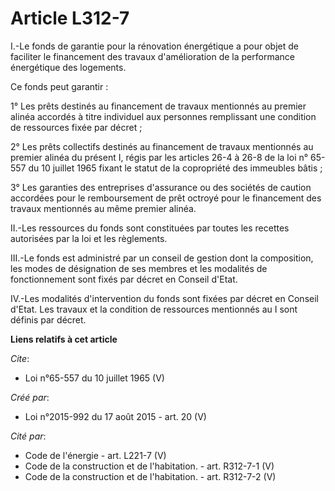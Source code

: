 # Article L312-7

I.-Le fonds de garantie pour la rénovation énergétique a pour objet de faciliter le financement des travaux d'amélioration de
la performance énergétique des logements. 

Ce fonds peut garantir : 

1° Les prêts destinés au financement de travaux mentionnés au premier alinéa accordés à titre individuel aux personnes
remplissant une condition de ressources fixée par décret ; 

2° Les prêts collectifs destinés au financement de travaux mentionnés au premier alinéa du présent I, régis par les articles
26-4 à 26-8 de la loi n° 65-557 du 10 juillet 1965 fixant le statut de la copropriété des immeubles bâtis ; 

3° Les garanties des entreprises d'assurance ou des sociétés de caution accordées pour le remboursement de prêt octroyé pour
le financement des travaux mentionnés au même premier alinéa. 

II.-Les ressources du fonds sont constituées par toutes les recettes autorisées par la loi et les règlements. 

III.-Le fonds est administré par un conseil de gestion dont la composition, les modes de désignation de ses membres et les
modalités de fonctionnement sont fixés par décret en Conseil d'Etat. 

IV.-Les modalités d'intervention du fonds sont fixées par décret en Conseil d'Etat. Les travaux et la condition de ressources
mentionnés au I sont définis par décret.

**Liens relatifs à cet article**

_Cite_:

  - Loi n°65-557 du 10 juillet 1965 (V)

_Créé par_:

  - Loi n°2015-992 du 17 août 2015 - art. 20 (V)

_Cité par_:

  - Code de l'énergie - art. L221-7 (V)
  - Code de la construction et de l'habitation. - art. R312-7-1 (V)
  - Code de la construction et de l'habitation. - art. R312-7-2 (V)
